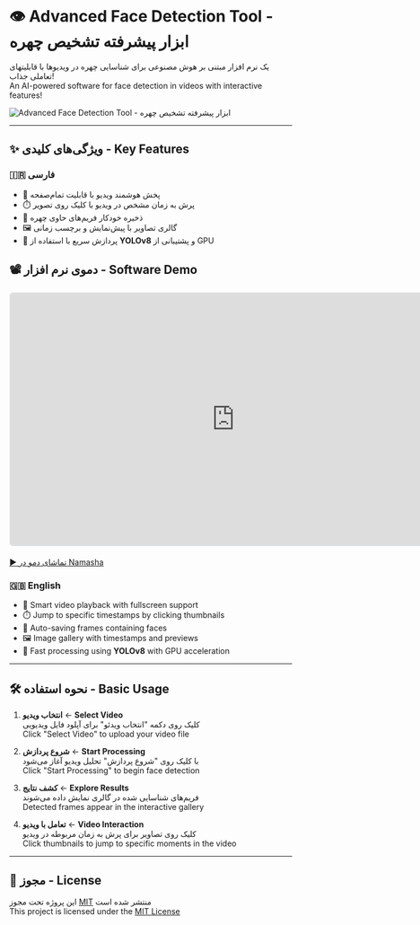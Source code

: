 # 👁️ Advanced Face Detection Tool - ابزار پیشرفته تشخیص چهره

یک نرم افزار مبتنی بر هوش مصنوعی برای شناسایی چهره در ویدیوها با قابلیتهای تعاملی جذاب!  
An AI-powered software for face detection in videos with interactive features!


![Advanced Face Detection Tool - ابزار پیشرفته تشخیص چهره](https://intellsoft.ir/%d9%86%d8%b1%d9%85%d8%a7%d9%81%d8%b2%d8%a7%d8%b1-%d8%aa%d8%b4%d8%ae%db%8c%d8%b5-%da%86%d9%87%d8%b1%d9%87-%d9%87%d9%88%d8%b4%d9%85%d9%86%d8%af%d8%8c-%d8%aa%d8%ad%d9%88%d9%84%db%8c-%d8%af%d8%b1/)

---

## ✨ ویژگی‌های کلیدی - Key Features

### 🇮🇷 فارسی
- 🎥 پخش هوشمند ویدیو با قابلیت تمام‌صفحه  
- ⏱️ پرش به زمان مشخص در ویدیو با کلیک روی تصویر  
- 📸 ذخیره خودکار فریم‌های حاوی چهره  
- 🖼️ گالری تصاویر با پیش‌نمایش و برچسب زمانی  
- 🚀 پردازش سریع با استفاده از **YOLOv8** و پشتیبانی از GPU


## 📽️ دموی نرم افزار - Software Demo  
<div align="center" style="margin: 20px 0;">
  <iframe 
    width="800" 
    height="450" 
    src="https://www.namasha.com/embed/Y6h35bq8" 
    frameborder="0" 
    allowfullscreen
    style="border: 1px solid #e1e4e8; border-radius: 6px;"
  >
  </iframe>
</div>

[▶️ تماشای دمو در Namasha](https://www.namasha.com/v/Y6h35bq8)

### 🇬🇧 English
- 🎥 Smart video playback with fullscreen support  
- ⏱️ Jump to specific timestamps by clicking thumbnails  
- 📸 Auto-saving frames containing faces  
- 🖼️ Image gallery with timestamps and previews  
- 🚀 Fast processing using **YOLOv8** with GPU acceleration

---

## 🛠️ نحوه استفاده - Basic Usage

1. **انتخاب ویدیو** ← **Select Video**  
   کلیک روی دکمه "انتخاب ویدئو" برای آپلود فایل ویدیویی  
   Click "Select Video" to upload your video file

2. **شروع پردازش** ← **Start Processing**  
   با کلیک روی "شروع پردازش" تحلیل ویدیو آغاز می‌شود  
   Click "Start Processing" to begin face detection

3. **کشف نتایج** ← **Explore Results**  
   فریم‌های شناسایی شده در گالری نمایش داده می‌شوند  
   Detected frames appear in the interactive gallery

4. **تعامل با ویدیو** ← **Video Interaction**  
   کلیک روی تصاویر برای پرش به زمان مربوطه در ویدیو  
   Click thumbnails to jump to specific moments in the video

---

## 📜 مجوز - License  
این پروژه تحت مجوز [MIT](LICENSE) منتشر شده است  
This project is licensed under the [MIT License](LICENSE)
